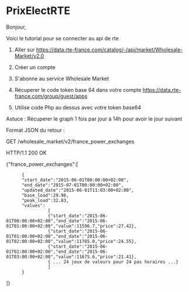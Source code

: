 # PrixElectRTE

Bonjour,

Voici le tutorial pour se connecter au api de rte

1. Aller sur https://data.rte-france.com/catalog/-/api/market/Wholesale-Market/v2.0

2. Créer un compte 

3. S'abonne au service Wholesale Market

4. Récuperer le code token base 64 dans votre compte 
https://data.rte-france.com/group/guest/apps

5. Utilise code Php au dessus avec votre token base64

Astuce : Récuperer le graph 1 fois par jour à 14h pour avoir le jour suivant



Format JSON du retour :

GET /wholesale_market/v2/france_power_exchanges

 

HTTP/1.1 200 OK

{"france_power_exchanges":[

          {
          "start_date":"2015-06-01T00:00:00+02:00",
          "end_date":"2015-07-01T00:00:00+02:00",
          "updated_date":"2015-06-01T11:03:00+02:00",
          "base_load":29.96,
          "peak_load":32.83,
          "values":
                    [
                    {"start_date":"2015-06-01T00:00:00+02:00","end_date":"2015-06-01T01:00:00+02:00","value":11596.7,"price":27.42},
                    {"start_date":"2015-06-01T01:00:00+02:00","end_date":"2015-06-01T02:00:00+02:00","value":11785.0,"price":24.55},
                    {"start_date":"2015-06-01T02:00:00+02:00","end_date":"2015-06-01T03:00:00+02:00","value":11675.6,"price":21.41},
                    { ... 24 jeux de valeurs pour 24 pas horaires ...}
                    ]
          }
]}
